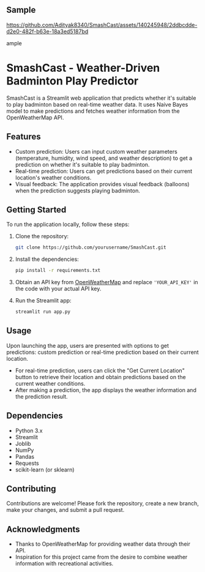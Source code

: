 ## Sample

https://github.com/Adityak8340/SmashCast/assets/140245948/2ddbcdde-d2e0-482f-b63e-18a3ed5187bd

ample


# SmashCast - Weather-Driven Badminton Play Predictor

SmashCast is a Streamlit web application that predicts whether it's suitable to play badminton based on real-time weather data. It uses Naive Bayes model to make predictions and fetches weather information from the OpenWeatherMap API.

## Features

- Custom prediction: Users can input custom weather parameters (temperature, humidity, wind speed, and weather description) to get a prediction on whether it's suitable to play badminton.
- Real-time prediction: Users can get predictions based on their current location's weather conditions.
- Visual feedback: The application provides visual feedback (balloons) when the prediction suggests playing badminton.

## Getting Started

To run the application locally, follow these steps:

1. Clone the repository:

   ```bash
   git clone https://github.com/yourusername/SmashCast.git

2. Install the dependencies:

   ```bash
   pip install -r requirements.txt

3. Obtain an API key from [OpenWeatherMap](https://openweathermap.org/api) and replace `'YOUR_API_KEY'` in the code with your actual API key.

4. Run the Streamlit app:
   ```bash
   streamlit run app.py

## Usage

Upon launching the app, users are presented with options to get predictions: custom prediction or real-time prediction based on their current location.

- For real-time prediction, users can click the "Get Current Location" button to retrieve their location and obtain predictions based on the current weather conditions.
- After making a prediction, the app displays the weather information and the prediction result.

## Dependencies

- Python 3.x
- Streamlit
- Joblib
- NumPy
- Pandas
- Requests
- scikit-learn (or sklearn)


## Contributing

Contributions are welcome! Please fork the repository, create a new branch, make your changes, and submit a pull request.


## Acknowledgments

- Thanks to OpenWeatherMap for providing weather data through their API.
- Inspiration for this project came from the desire to combine weather information with recreational activities.
